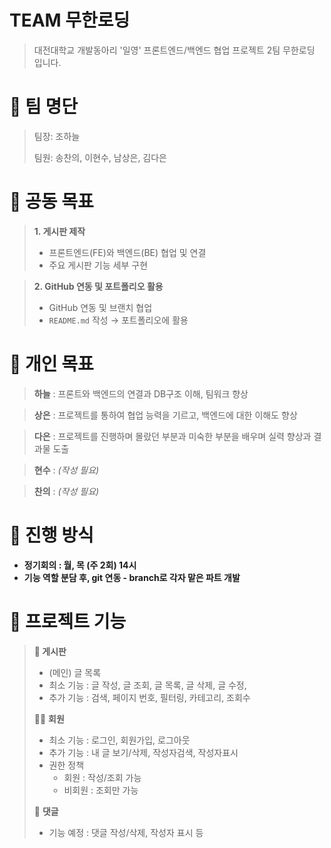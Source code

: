 # TEAM 무한로딩

> 대전대학교 개발동아리 '일영' 프론트엔드/백엔드 협업 프로젝트 2팀 무한로딩 입니다.
# 👥 팀 명단

> 팀장: 조하늘
> 
> 팀원: 송찬의, 이현수, 남상은, 김다은

# 💭 공동 목표

> **1. 게시판 제작**
>
> - 프론트엔드(FE)와 백엔드(BE) 협업 및 연결
> - 주요 게시판 기능 세부 구현

> **2. GitHub 연동 및 포트폴리오 활용**
> 
> - GitHub 연동 및 브랜치 협업
> - `README.md` 작성 → 포트폴리오에 활용

# 💭 개인 목표

> **하늘** : 프론트와 백엔드의 연결과 DB구조 이해, 팀워크 향상

> **상은** : 프로젝트를 통하여 협업 능력을 기르고, 백엔드에 대한 이해도 향상

> **다은** : 프로젝트를 진행하며 몰랐던 부분과 미숙한 부분을 배우며 실력 향상과 결과물 도출

> **현수** : _(작성 필요)_

> **찬의** : _(작성 필요)_

# 💭 진행 방식

- **정기회의 : 월, 목 (주 2회) 14시**
- **기능 역할 분담 후, git 연동 - branch로 각자 맡은 파트 개발**

# 💭 프로젝트 기능

> **📝 게시판**
> 
> - (메인) 글 목록
> - 최소 기능 : 글 작성, 글 조회, 글 목록, 글 삭제, 글 수정,
> - 추가 기능 : 검색, 페이지 번호, 필터링, 카테고리, 조회수
> 
> 🙍‍♂️ **회원**
> 
> - 최소 기능 : 로그인, 회원가입, 로그아웃
> - 추가 기능 : 내 글 보기/삭제, 작성자검색, 작성자표시
> - 권한 정책
>     - 회원 : 작성/조회 가능
>     - 비회원 : 조회만 가능
> 
> 💬 **댓글**
> 
> - 기능 예정 : 댓글 작성/삭제, 작성자 표시 등
